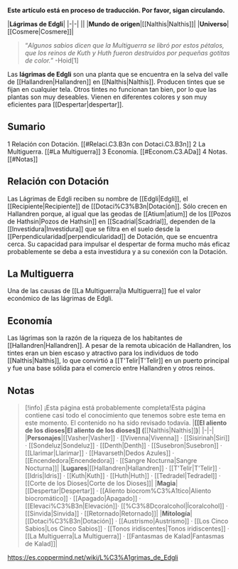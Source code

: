 **Este artículo está en proceso de traducción. Por favor, sigan circulando.**


|**Lágrimas de Edgli**|
|-|-|
||
|**Mundo de origen**|[[Nalthis\|Nalthis]]|
|**Universo**|[[Cosmere\|Cosmere]]|

>“*Algunos sabios dicen que la Multiguerra se libró por estos pétalos, que los reinos de Kuth y Huth fueron destruidos por pequeñas gotitas de color.*”
\-Hoid[1]


Las **lágrimas de Edgli** son una planta que se encuentra en la selva del valle de [[Hallandren\|Hallandren]] en [[Nalthis\|Nalthis]]. Producen tintes que se fijan en cualquier tela. Otros tintes no funcionan tan bien, por lo que las plantas son muy deseables. Vienen en diferentes colores y son muy eficientes para [[Despertar\|despertar]].

## Sumario

1 Relación con Dotación. [[#Relaci.C3.B3n con Dotaci.C3.B3n]] 
2 La Multiguerra. [[#La Multiguerra]] 
3 Economía. [[#Econom.C3.ADa]] 
4 Notas. [[#Notas]] 


## Relación con Dotación
Las Lágrimas de Edgli reciben su nombre de [[Edgli\|Edgli]], el [[Recipiente\|Recipiente]] de [[Dotaci%C3%B3n\|Dotación]]. Sólo crecen en Hallandren porque, al igual que las geodas de [[Atium\|atium]] de los [[Pozos de Hathsin\|Pozos de Hathsin]] en [[Scadrial\|Scadrial]], dependen de la [[Investidura\|Investidura]] que se filtra en el suelo desde la [[Perpendicularidad\|perpendicularidad]] de Dotación, que se encuentra cerca. Su capacidad para impulsar el despertar de forma mucho más eficaz probablemente se deba a esta investidura y a su conexión con la Dotación.

## La Multiguerra
Una de las causas de [[La Multiguerra\|la Multiguerra]] fue el valor económico de las lágrimas de Edgli.

## Economía
Las lágrimas son la razón de la riqueza de los habitantes de [[Hallandren\|Hallandren]]. A pesar de la remota ubicación de Hallandren, los tintes eran un bien escaso y atractivo para los individuos de todo [[Nalthis\|Nalthis]], lo que convirtió a [[T'Telir\|T'Telir]] en un puerto principal y fue una base sólida para el comercio entre Hallandren y otros reinos.

## Notas

> [!info] ¡Esta página está probablemente completa!Esta página contiene casi todo el conocimiento que tenemos sobre este tema en este momento.
El contenido no ha sido revisado todavía.
|**[[El aliento de los dioses\|El aliento de los dioses]] (**[[Nalthis\|Nalthis]]**)**|
|-|-|
|**Personajes**|[[Vasher\|Vasher]] · [[Vivenna\|Vivenna]] · [[Sisirinah\|Siri]] · [[Sondeluz\|Sondeluz]] · [[Denth\|Denth]] · [[Susebron\|Susebron]] · [[Llarimar\|Llarimar]] · [[Havarseth\|Dedos Azules]] · [[Encendedora\|Encendedora]] · [[Sangre Nocturna\|Sangre Nocturna]]|
|**Lugares**|[[Hallandren\|Hallandren]] · [[T'Telir\|T'Telir]] · [[Idris\|Idris]] · [[Kuth\|Kuth]] · [[Huth\|Huth]] · [[Tedradel\|Tedradel]] · [[Corte de los Dioses\|Corte de los Dioses]]|
|**Magia**|[[Despertar\|Despertar]] · [[Aliento biocrom%C3%A1tico\|Aliento biocromático]] · [[Apagado\|Apagado]] · [[Elevaci%C3%B3n\|Elevación]]· [[%C3%8Dcoralcohol\|Ícoralcohol]] · [[Sinvida\|Sinvida]] · [[Retornado\|Retornado]]|
|**Mitología**|[[Dotaci%C3%B3n\|Dotación]] · [[Austrismo\|Austrismo]] · [[Los Cinco Sabios\|Los Cinco Sabios]] · [[Tonos iridiscentes\|Tonos iridiscentes]] · [[La Multiguerra\|La Multiguerra]] · [[Fantasmas de Kalad\|Fantasmas de Kalad]]|



https://es.coppermind.net/wiki/L%C3%A1grimas_de_Edgli